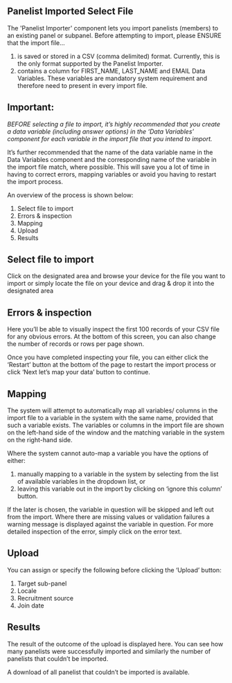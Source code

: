 ## Panelist Imported Select File

The 'Panelist Importer' component lets you import panelists (members) to an existing panel or subpanel. Before attempting to import, please ENSURE that the import file...

 1. is saved or stored in a CSV (comma delimited) format. Currently, this is the only format supported by the Panelist Importer.
 2. contains a column for FIRST_NAME, LAST_NAME and EMAIL Data Variables. These variables are mandatory system requirement and therefore need to present in every import file.

## Important: 

<i> BEFORE selecting a file to import, it’s highly recommended that you create a data variable (including answer options) in the ‘Data Variables’ component for each variable in the import file that you intend to import.</i>

It’s further recommended that the name of the data variable name in the Data Variables component and the corresponding name of the variable in the import file match, where possible. This will save you a lot of time in having to correct errors, mapping variables or avoid you having to restart the import process.   

 An overview of the process is shown below:

 1. Select file to import 
 2. Errors & inspection 
 3. Mapping
 4. Upload
 5. Results

## Select file to import
 
Click on the designated area and browse your device for the file you want to import or simply locate the file on your device and drag & drop it into the designated area
 
## Errors & inspection
 
Here you’ll be able to visually inspect the first 100 records of your CSV file for any obvious errors. At the bottom of this screen, you can also change the number of records or rows per page shown. 
 
Once you have completed inspecting your file, you can either click the ‘Restart’ button at the bottom of the page to restart the import process or click ‘Next let’s map your data’ button to continue.
 
## Mapping

The system will attempt to automatically map all variables/ columns in the import file to a variable in the system with the same name, provided that such a variable exists.
The variables or columns in the import file are shown on the left-hand side of the window and the matching variable in the system on the right-hand side.

Where the system cannot auto-map a variable you have the options of either:

1. manually mapping to a variable in the system by selecting from the list of available variables in the dropdown list, or
2. leaving this variable out in the import by clicking on ‘ignore this column’ button.

If the later is chosen, the variable in question will be skipped and left out from the import.
Where there are missing values or validation failures a warning message is displayed against the variable in question. For more detailed inspection of the error, simply click on the error text.

## Upload

You can assign or specify the following before clicking the ‘Upload’ button:

1. Target sub-panel
2. Locale
3. Recruitment source
4. Join date
 
## Results

The result of the outcome of the upload is displayed here. You can see how many panelists were successfully imported and similarly the number of panelists that couldn’t be imported.
 
A download of all panelist that couldn’t be imported is available.
